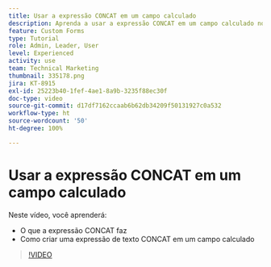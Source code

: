 ```yaml
---
title: Usar a expressão CONCAT em um campo calculado
description: Aprenda a usar a expressão CONCAT em um campo calculado no Adobe  [!DNL Workfront].
feature: Custom Forms
type: Tutorial
role: Admin, Leader, User
level: Experienced
activity: use
team: Technical Marketing
thumbnail: 335178.png
jira: KT-8915
exl-id: 25223b40-1fef-4ae1-8a9b-3235f88ec30f
doc-type: video
source-git-commit: d17df7162ccaab6b62db34209f50131927c0a532
workflow-type: ht
source-wordcount: '50'
ht-degree: 100%

---
```


# Usar a expressão CONCAT em um campo calculado

Neste vídeo, você aprenderá:

* O que a expressão CONCAT faz
* Como criar uma expressão de texto CONCAT em um campo calculado

>[!VIDEO](https://video.tv.adobe.com/v/335178/?quality=12&learn=on&enablevpops)
